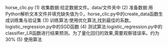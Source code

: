 horse_clic.py
(1) 收集数据:给定数据文件。data/文件夹中
(2) 准备数据:用Python解析文本文件并填充缺失值为０。horse_clic.py中的create_data函数生成训练集与验证集
(3) 训练算法:使用优化算法,找到最佳的系数。logistic_regression.py中的SGD函数
(4) 测试算法:logistic_regression.py中的classifier_LR函数进行结果预测。为了量化回归的效果,需要观察错误率。约为30%
(5) 使用算法